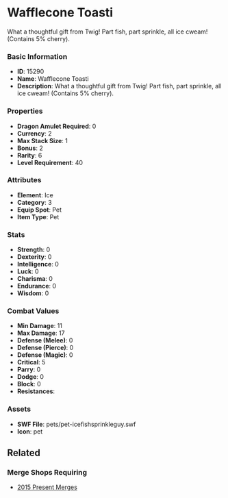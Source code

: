# Wafflecone Toasti

What a thoughtful gift from Twig! Part fish, part sprinkle, all ice cweam! (Contains 5% cherry). 

### Basic Information

- **ID**: 15290
- **Name**: Wafflecone Toasti
- **Description**: What a thoughtful gift from Twig! Part fish, part sprinkle, all ice cweam! (Contains 5% cherry). 

### Properties

- **Dragon Amulet Required**: 0
- **Currency**: 2
- **Max Stack Size**: 1
- **Bonus**: 2
- **Rarity**: 6
- **Level Requirement**: 40

### Attributes

- **Element**: Ice
- **Category**: 3
- **Equip Spot**: Pet
- **Item Type**: Pet

### Stats

- **Strength**: 0
- **Dexterity**: 0
- **Intelligence**: 0
- **Luck**: 0
- **Charisma**: 0
- **Endurance**: 0
- **Wisdom**: 0

### Combat Values

- **Min Damage**: 11
- **Max Damage**: 17
- **Defense (Melee)**: 0
- **Defense (Pierce)**: 0
- **Defense (Magic)**: 0
- **Critical**: 5
- **Parry**: 0
- **Dodge**: 0
- **Block**: 0
- **Resistances**: 

### Assets

- **SWF File**: pets/pet-icefishsprinkleguy.swf
- **Icon**: pet

## Related

### Merge Shops Requiring

- [2015 Present Merges](../merge-shops/244-2015-present-merges.md)

